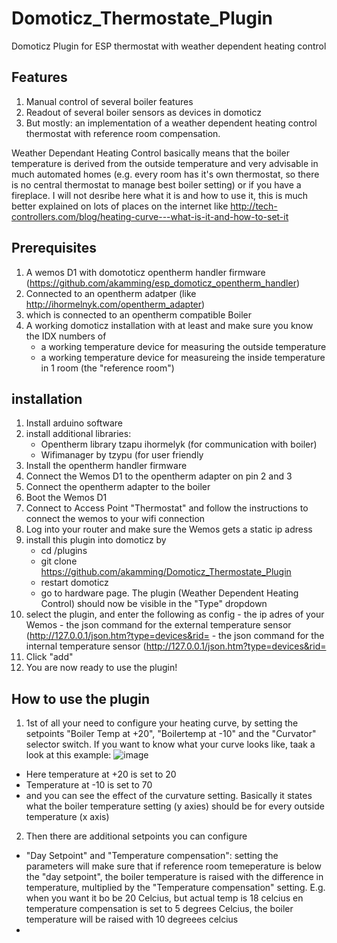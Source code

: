 # Domoticz_Thermostate_Plugin
Domoticz Plugin for ESP thermostat with weather dependent heating control

## Features
1. Manual control of several boiler features
2. Readout of several boiler sensors as devices in domoticz
3. But mostly: an implementation of a weather dependent heating control thermostat with reference room compensation. 

Weather Dependant Heating Control basically means that the boiler temperature is derived from the outside temperature and very advisable in much automated homes (e.g.  every room has it's own thermostat, so there is no central thermostat to manage best boiler setting) or if you have a fireplace. I will not desribe here what it is and how to use it, this is much better explained on lots of places on the internet like http://tech-controllers.com/blog/heating-curve---what-is-it-and-how-to-set-it

## Prerequisites
1. A wemos D1 with domototicz opentherm handler firmware (https://github.com/akamming/esp_domoticz_opentherm_handler)
2. Connected to an opentherm adatper (like http://ihormelnyk.com/opentherm_adapter)
3. which is connected to an opentherm compatible Boiler
4. A working domoticz installation with at least and make sure you know the IDX numbers of 
    - a working temperature device for measuring the outside temperature
    - a working temperature device for measureing the inside temperature in 1 room (the "reference room")

## installation
1. Install arduino software
2. install additional libraries: 
    - Opentherm library tzapu ihormelyk (for communication with boiler)
    - Wifimanager by tzypu (for user friendly 
3. Install the opentherm handler firmware 
4. Connect the Wemos D1 to the opentherm adapter on pin 2 and 3
5. Connect the opentherm adapter to the boiler 
6. Boot the Wemos D1
7. Connect to Access Point "Thermostat" and follow the instructions to connect the wemos to your wifi connection
8. Log into your router and make sure the Wemos gets a static ip adress
9. install this plugin into domoticz by     
   - cd <your domoticzdir>/plugins
   - git clone https://github.com/akamming/Domoticz_Thermostate_Plugin
   - restart domoticz
   - go to hardware page. The plugin (Weather Dependent Heating Control) should now be visible in the "Type" dropdown
 10. select the plugin, and enter the following as config
    -  the  ip adres of your Wemos
    -  the json command for the external temperature sensor (http://127.0.0.1/json.htm?type=devices&rid=<idx of your temp device>
    -  the json command for the internal  temperature sensor (http://127.0.0.1/json.htm?type=devices&rid=<idx of your temp device>
 11. Click "add"
 12. You are now ready to use the plugin!

## How to use the plugin
1. 1st of all your need to configure your heating curve, by setting the setpoints "Boiler Temp at +20", "Boilertemp at -10" and the "Curvator" selector switch. If you want to know what your curve looks like, taak a look at this example:
![image](https://user-images.githubusercontent.com/30364409/118477419-f010f380-b70e-11eb-9796-9752f7067d76.png)
- Here temperature at +20 is set to 20
- Temperature at -10 is set to 70
- and you can see the effect of the curvature setting.
Basically it states what the boiler temperature setting (y axies) should be for every outside temperature (x axis) 

2. Then there are additional setpoints you can configure
  - "Day Setpoint" and "Temperature compensation": setting the parameters will make sure that if reference room temeperature is below the "day setpoint", the boiler temperature is raised with the difference in temperature, multiplied by the "Temperature compensation" setting. E.g. when you want it bo be 20 Celcius, but actual temp is 18 celcius en temperature compensation is set to 5 degrees Celcius, the boiler temperature will be raised with 10 degreees celcius
  -   
